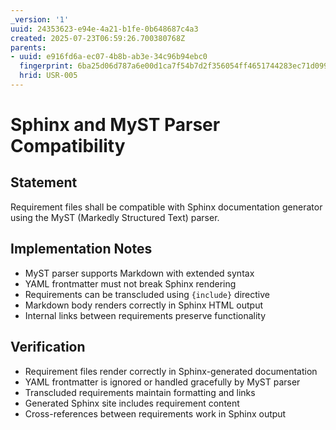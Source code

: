 ```yaml
---
_version: '1'
uuid: 24353623-e94e-4a21-b1fe-0b648687c4a3
created: 2025-07-23T06:59:26.700380768Z
parents:
- uuid: e916fd6a-ec07-4b8b-ab3e-34c96b94ebc0
  fingerprint: 6ba25d06d787a6e00d1ca7f54b7d2f356054ff4651744283ec71d099e2f43f1d
  hrid: USR-005
---
```

# Sphinx and MyST Parser Compatibility

## Statement

Requirement files shall be compatible with Sphinx documentation generator using the MyST (Markedly Structured Text) parser.

## Implementation Notes

- MyST parser supports Markdown with extended syntax
- YAML frontmatter must not break Sphinx rendering
- Requirements can be transcluded using `{include}` directive
- Markdown body renders correctly in Sphinx HTML output
- Internal links between requirements preserve functionality

## Verification

- Requirement files render correctly in Sphinx-generated documentation
- YAML frontmatter is ignored or handled gracefully by MyST parser
- Transcluded requirements maintain formatting and links
- Generated Sphinx site includes requirement content
- Cross-references between requirements work in Sphinx output

